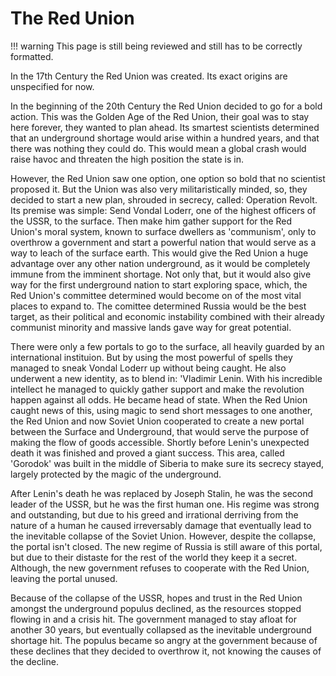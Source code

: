 # The Red Union

!!! warning
    This page is still being reviewed and still has to be correctly formatted.

In the 17th Century the Red Union was created. Its exact origins are unspecified for now.

In the beginning of the 20th Century the Red Union decided to go for a bold action. This was the Golden Age of the Red Union, their goal was to stay here forever, they wanted to plan ahead. Its smartest scientists determined that an underground shortage would arise within a hundred years, and that there was nothing they could do. This would mean a global crash would raise havoc and threaten the high position the state is in. 

However, the Red Union saw one option, one option so bold that no scientist proposed it. But the Union was also very militaristically minded, so, they decided to start a new plan, shrouded in secrecy, called: Operation Revolt. Its premise was simple: Send Vondal Loderr, one of the highest officers of the USSR, to the surface. Then make him gather support for the Red Union's moral system, known to surface dwellers as 'communism', only to overthrow a government and start a powerful nation that would serve as a way to leach of the surface earth. This would give the Red Union a huge advantage over any other nation underground, as it would be completely immune from the imminent shortage. Not only that, but it would also give way for the first underground nation to start exploring space, which, the Red Union's committee determined would become on of the most vital places to expand to. The comittee determined Russia would be the best target, as their political and economic instability combined with their already communist minority and massive lands gave way for great potential.

There were only a few portals to go to the surface, all heavily guarded by an international instituion. But by using the most powerful of spells they managed to sneak Vondal Loderr up without being caught. He also underwent a new identity, as to blend in: 'Vladimir Lenin. With his incredible intellect he managed to quickly gather support and make the revolution happen against all odds. He became head of state. When the Red Union caught news of this, using magic to send short messages to one another, the Red Union and now Soviet Union cooperated to create a new portal between the Surface and Underground, that would serve the purpose of making the flow of goods accessible. Shortly before Lenin's unexpected death it was finished and proved a giant success. This area, called 'Gorodok' was built in the middle of Siberia to make sure its secrecy stayed, largely protected by the magic of the underground.

After Lenin's death he was replaced by Joseph Stalin, he was the second leader of the USSR, but he was the first human one. His regime was strong and outstanding, but due to his greed and irrational derriving from the nature of a human he caused irreversably damage that eventually lead to the inevitable collapse of the Soviet Union. However, despite the collapse, the portal isn't closed. The new regime of Russia is still aware of this portal, but due to their distaste for the rest of the world they keep it a secret. Although, the new government refuses to cooperate with the Red Union, leaving the portal unused.

Because of the collapse of the USSR, hopes and trust in the Red Union amongst the underground populus declined, as the resources stopped flowing in and a crisis hit. The government managed to stay afloat for another 30 years, but eventually collapsed as the inevitable underground shortage hit. The populus became so angry at the government because of these declines that they decided to overthrow it, not knowing the causes of the decline.
